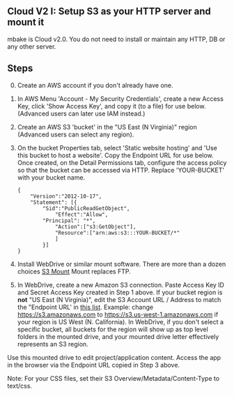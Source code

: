 ## Cloud V2 I: Setup S3 as your HTTP server and mount it

mbake is Cloud v2.0. You do not need to install or maintain any HTTP, DB or any other server.


## Steps

0. Create an AWS account if you don't already have one.

1. In AWS Menu 'Account - My Security Credentials', create a new Access Key, click 'Show Access Key', and copy it (to a file) for use below. (Advanced users can later use IAM instead.)

2. Create an AWS S3 'bucket' in the "US East (N Virginia)" region (Advanced users can select any region).

3. On the bucket Properties tab, select 'Static website hosting' and 'Use this bucket to host a website'. Copy the Endpoint URL for use below. Once created, on the Detail Permissions tab, configure the access policy so that the bucket can be accessed via HTTP. Replace 'YOUR-BUCKET' with your bucket name.

	```
	{
		"Version":"2012-10-17",
		"Statement": [{
			"Sid":"PublicReadGetObject",
				"Effect":"Allow",
			"Principal": "*",
				"Action":["s3:GetObject"],
				"Resource":["arn:aws:s3:::YOUR-BUCKET/*"
				]
			}]
	}
	```

4. Install WebDrive or similar mount software. There are more than a dozen choices <a href='https://tinyurl.com/y9rlmr4t'>S3 Mount</a> Mount replaces FTP.

5. In WebDrive, create a new Amazon S3 connection. Paste Access Key ID and Secret Access Key created in Step 1 above. If your bucket region is __not__ "US East (N Virginia)", edit the S3 Account URL / Address to match the "Endpoint URL' in <a href='https://docs.aws.amazon.com/general/latest/gr/rande.html#s3_region'>this list</a>. Example: change https://s3.amazonaws.com to https://s3.us-west-1.amazonaws.com if your region is US West (N. California). In WebDrive, if you don't select a specific bucket, all buckets for the region will show up as top level folders in the mounted drive, and your mounted drive letter effectively represents an S3 region. 

Use this mounted drive to edit project/application content. Access the app in the browser via the Endpoint URL copied in Step 3 above.

Note: For your CSS files, set their S3 Overview/Metadata/Content-Type to text/css.

